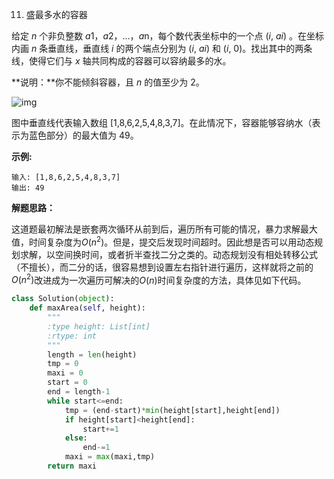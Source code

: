 11. 盛最多水的容器

给定 *n* 个非负整数 *a*1，*a*2，...，*a*n，每个数代表坐标中的一个点 (*i*, *ai*) 。在坐标内画 *n* 条垂直线，垂直线 *i* 的两个端点分别为 (*i*, *ai*) 和 (*i*, 0)。找出其中的两条线，使得它们与 *x* 轴共同构成的容器可以容纳最多的水。

**说明：**你不能倾斜容器，且 *n* 的值至少为 2。

![img](https://aliyun-lc-upload.oss-cn-hangzhou.aliyuncs.com/aliyun-lc-upload/uploads/2018/07/25/question_11.jpg)

图中垂直线代表输入数组 [1,8,6,2,5,4,8,3,7]。在此情况下，容器能够容纳水（表示为蓝色部分）的最大值为 49。

**示例:**

```
输入: [1,8,6,2,5,4,8,3,7]
输出: 49
```

**解题思路：**

这道题最初解法是嵌套两次循环从前到后，遍历所有可能的情况，暴力求解最大值，时间复杂度为$O(n^2)$。但是，提交后发现时间超时。因此想是否可以用动态规划求解，以空间换时间，或者折半查找二分之类的。动态规划没有相处转移公式（不擅长），而二分的话，很容易想到设置左右指针进行遍历，这样就将之前的$O(n^2)$改进成为一次遍历可解决的$O(n)​$时间复杂度的方法，具体见如下代码。



```python
class Solution(object):
    def maxArea(self, height):
        """
        :type height: List[int]
        :rtype: int
        """
        length = len(height)
        tmp = 0
        maxi = 0
        start = 0
        end = length-1
        while start<=end:
            tmp = (end-start)*min(height[start],height[end])
            if height[start]<height[end]:
                start+=1
            else:
                end-=1
            maxi = max(maxi,tmp)
        return maxi
            
```

